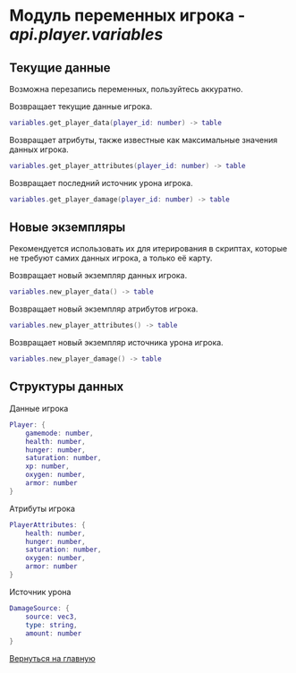 # Модуль переменных игрока - *api.player.variables*

## Текущие данные

Возможна перезапись переменных, пользуйтесь аккуратно.

Возвращает текущие данные игрока.

```lua
variables.get_player_data(player_id: number) -> table
```

Возвращает атрибуты, также известные как максимальные значения данных игрока.

```lua
variables.get_player_attributes(player_id: number) -> table
```

Возвращает последний источник урона игрока.

```lua
variables.get_player_damage(player_id: number) -> table
```

## Новые экземпляры

Рекомендуется использовать их для итерирования в скриптах, которые не требуют самих данных игрока, а только её карту.

Возвращает новый экземпляр данных игрока.

```lua
variables.new_player_data() -> table
```

Возвращает новый экземпляр атрибутов игрока.

```lua
variables.new_player_attributes() -> table
```

Возвращает новый экземпляр источника урона игрока.

```lua
variables.new_player_damage() -> table
```

## Структуры данных

Данные игрока

```lua
Player: {
    gamemode: number,
    health: number,
    hunger: number,
    saturation: number,
    xp: number,
    oxygen: number,
    armor: number
}
```

Атрибуты игрока

```lua
PlayerAttributes: {
    health: number,
    hunger: number,
    saturation: number,
    oxygen: number,
    armor: number
}
```

Источник урона

```lua
DamageSource: {
    source: vec3,
    type: string,
    amount: number
}
```

[Вернуться на главную](index.md)
